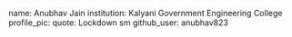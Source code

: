 name: Anubhav Jain
institution: Kalyani Government Engineering College
profile_pic: 
quote: Lockdown sm
github_user: anubhav823
